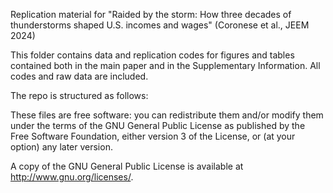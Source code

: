 Replication material for "Raided by the storm: How three decades of thunderstorms shaped U.S. incomes and wages" (Coronese et al., JEEM 2024) 

This folder contains data and replication codes for figures and tables contained both in the main paper and in the Supplementary Information. All codes and raw data are included. 

The repo is structured as follows:

These files are free software: you can redistribute them and/or modify them under the terms of the GNU General Public License as published by the Free Software Foundation, either version 3 of the License, or (at your option) any later version.

A copy of the GNU General Public License is available at http://www.gnu.org/licenses/.
